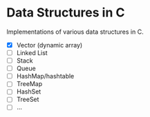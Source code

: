 # Data Structures in C
Implementations of various data structures in C.
- [x] Vector (dynamic array)
- [ ] Linked List
- [ ] Stack
- [ ] Queue
- [ ] HashMap/hashtable
- [ ] TreeMap
- [ ] HashSet
- [ ] TreeSet
- [ ] ...
